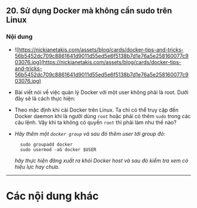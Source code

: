 ## 20. Sử dụng Docker mà không cần sudo trên Linux

### <a name="content">Nội dung</a>

- ![https://nickjanetakis.com/assets/blog/cards/docker-tips-and-tricks-56b5452dc709c8861641d9011d55ed5e6f5138b7d1e76a5e258160077c903076.jpg](https://nickjanetakis.com/assets/blog/cards/docker-tips-and-tricks-56b5452dc709c8861641d9011d55ed5e6f5138b7d1e76a5e258160077c903076.jpg)

- Bài viết nói về việc quản lý Docker với một user không phải là root. Dưới đây sẽ là cách thực hiện:

- Theo mặc định khi cài Docker trên Linux. Ta chỉ có thể truy cập đến Docker daemon khi là người dùng `root` hoặc phải có thêm `sudo` trong các câu lệnh. Vậy khi ta không có quyền `root` thì phải làm như thế nào?

- _Hãy thêm một `docker group` và sau đó thêm user tới group đó:_

        sudo groupadd docker
        sudo usermod -aG docker $USER

  _hãy thực hiện đăng xuất ra khỏi Docker host và sau đó kiểm tra xem có hiệu lực hay chưa_.

---

# <a name="content-others">Các nội dung khác</a>
